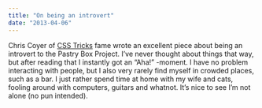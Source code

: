```yaml
---
title: "On being an introvert"
date: "2013-04-06"
---
```


Chris Coyer of [CSS Tricks]("http://css-tricks.com") fame wrote an excellent piece about being an introvert to the Pastry Box Project. I’ve never thought about things that way, but after reading that I instantly got an “Aha!” -moment. I have no problem interacting with people, but I also very rarely find myself in crowded places, such as a bar. I just rather spend time at home with my wife and cats, fooling around with computers, guitars and whatnot. It’s nice to see I’m not alone (no pun intended).
